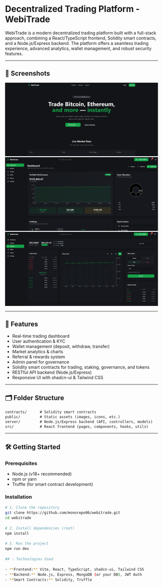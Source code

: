 # Decentralized Trading Platform - WebiTrade

WebiTrade is a modern decentralized trading platform built with a full-stack approach, combining a React/TypeScript frontend, Solidity smart contracts, and a Node.js/Express backend. The platform offers a seamless trading experience, advanced analytics, wallet management, and robust security features.

---

## 📸 Screenshots

![Landing Page](./public/image/img1.png)
![Dashboard](./public/image/img2.png)
![Trading](./public/image/img3.png)

---

## 🚀 Features

- Real-time trading dashboard
- User authentication & KYC
- Wallet management (deposit, withdraw, transfer)
- Market analytics & charts
- Referral & rewards system
- Admin panel for governance
- Solidity smart contracts for trading, staking, governance, and tokens
- RESTful API backend (Node.js/Express)
- Responsive UI with shadcn-ui & Tailwind CSS

---

## 🗂️ Folder Structure

```
contracts/      # Solidity smart contracts
public/         # Static assets (images, icons, etc.)
server/         # Node.js/Express backend (API, controllers, models)
src/            # React frontend (pages, components, hooks, utils)
```

---

## 🛠️ Getting Started

### Prerequisites
- Node.js (v18+ recommended)
- npm or yarn
- Truffle (for smart contract development)

### Installation

```sh
# 1. Clone the repository
git clone https://github.com/monorepo06/webitrade.git
cd webitrade

# 2. Install dependencies (root)
npm install

# 3. Run the project
npm run dev

## 💡 Technologies Used

- **Frontend:** Vite, React, TypeScript, shadcn-ui, Tailwind CSS
- **Backend:** Node.js, Express, MongoDB (or your DB), JWT Auth
- **Smart Contracts:** Solidity, Truffle
